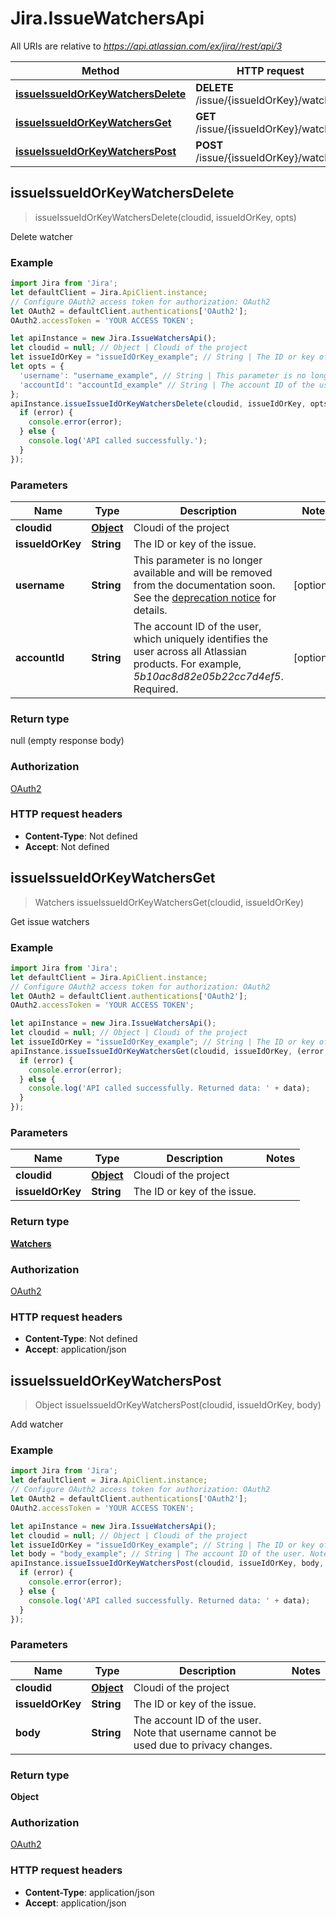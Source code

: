 # Jira.IssueWatchersApi

All URIs are relative to *https://api.atlassian.com/ex/jira//rest/api/3*

Method | HTTP request | Description
------------- | ------------- | -------------
[**issueIssueIdOrKeyWatchersDelete**](IssueWatchersApi.md#issueIssueIdOrKeyWatchersDelete) | **DELETE** /issue/{issueIdOrKey}/watchers | Delete watcher
[**issueIssueIdOrKeyWatchersGet**](IssueWatchersApi.md#issueIssueIdOrKeyWatchersGet) | **GET** /issue/{issueIdOrKey}/watchers | Get issue watchers
[**issueIssueIdOrKeyWatchersPost**](IssueWatchersApi.md#issueIssueIdOrKeyWatchersPost) | **POST** /issue/{issueIdOrKey}/watchers | Add watcher



## issueIssueIdOrKeyWatchersDelete

> issueIssueIdOrKeyWatchersDelete(cloudid, issueIdOrKey, opts)

Delete watcher

### Example

```javascript
import Jira from 'Jira';
let defaultClient = Jira.ApiClient.instance;
// Configure OAuth2 access token for authorization: OAuth2
let OAuth2 = defaultClient.authentications['OAuth2'];
OAuth2.accessToken = 'YOUR ACCESS TOKEN';

let apiInstance = new Jira.IssueWatchersApi();
let cloudid = null; // Object | Cloudi of the project
let issueIdOrKey = "issueIdOrKey_example"; // String | The ID or key of the issue.
let opts = {
  'username': "username_example", // String | This parameter is no longer available and will be removed from the documentation soon. See the [deprecation notice](https://developer.atlassian.com/cloud/jira/platform/deprecation-notice-user-privacy-api-migration-guide/) for details.
  'accountId': "accountId_example" // String | The account ID of the user, which uniquely identifies the user across all Atlassian products. For example, *5b10ac8d82e05b22cc7d4ef5*. Required.
};
apiInstance.issueIssueIdOrKeyWatchersDelete(cloudid, issueIdOrKey, opts, (error, data, response) => {
  if (error) {
    console.error(error);
  } else {
    console.log('API called successfully.');
  }
});
```

### Parameters


Name | Type | Description  | Notes
------------- | ------------- | ------------- | -------------
 **cloudid** | [**Object**](.md)| Cloudi of the project | 
 **issueIdOrKey** | **String**| The ID or key of the issue. | 
 **username** | **String**| This parameter is no longer available and will be removed from the documentation soon. See the [deprecation notice](https://developer.atlassian.com/cloud/jira/platform/deprecation-notice-user-privacy-api-migration-guide/) for details. | [optional] 
 **accountId** | **String**| The account ID of the user, which uniquely identifies the user across all Atlassian products. For example, *5b10ac8d82e05b22cc7d4ef5*. Required. | [optional] 

### Return type

null (empty response body)

### Authorization

[OAuth2](../README.md#OAuth2)

### HTTP request headers

- **Content-Type**: Not defined
- **Accept**: Not defined


## issueIssueIdOrKeyWatchersGet

> Watchers issueIssueIdOrKeyWatchersGet(cloudid, issueIdOrKey)

Get issue watchers

### Example

```javascript
import Jira from 'Jira';
let defaultClient = Jira.ApiClient.instance;
// Configure OAuth2 access token for authorization: OAuth2
let OAuth2 = defaultClient.authentications['OAuth2'];
OAuth2.accessToken = 'YOUR ACCESS TOKEN';

let apiInstance = new Jira.IssueWatchersApi();
let cloudid = null; // Object | Cloudi of the project
let issueIdOrKey = "issueIdOrKey_example"; // String | The ID or key of the issue.
apiInstance.issueIssueIdOrKeyWatchersGet(cloudid, issueIdOrKey, (error, data, response) => {
  if (error) {
    console.error(error);
  } else {
    console.log('API called successfully. Returned data: ' + data);
  }
});
```

### Parameters


Name | Type | Description  | Notes
------------- | ------------- | ------------- | -------------
 **cloudid** | [**Object**](.md)| Cloudi of the project | 
 **issueIdOrKey** | **String**| The ID or key of the issue. | 

### Return type

[**Watchers**](Watchers.md)

### Authorization

[OAuth2](../README.md#OAuth2)

### HTTP request headers

- **Content-Type**: Not defined
- **Accept**: application/json


## issueIssueIdOrKeyWatchersPost

> Object issueIssueIdOrKeyWatchersPost(cloudid, issueIdOrKey, body)

Add watcher

### Example

```javascript
import Jira from 'Jira';
let defaultClient = Jira.ApiClient.instance;
// Configure OAuth2 access token for authorization: OAuth2
let OAuth2 = defaultClient.authentications['OAuth2'];
OAuth2.accessToken = 'YOUR ACCESS TOKEN';

let apiInstance = new Jira.IssueWatchersApi();
let cloudid = null; // Object | Cloudi of the project
let issueIdOrKey = "issueIdOrKey_example"; // String | The ID or key of the issue.
let body = "body_example"; // String | The account ID of the user. Note that username cannot be used due to privacy changes.
apiInstance.issueIssueIdOrKeyWatchersPost(cloudid, issueIdOrKey, body, (error, data, response) => {
  if (error) {
    console.error(error);
  } else {
    console.log('API called successfully. Returned data: ' + data);
  }
});
```

### Parameters


Name | Type | Description  | Notes
------------- | ------------- | ------------- | -------------
 **cloudid** | [**Object**](.md)| Cloudi of the project | 
 **issueIdOrKey** | **String**| The ID or key of the issue. | 
 **body** | **String**| The account ID of the user. Note that username cannot be used due to privacy changes. | 

### Return type

**Object**

### Authorization

[OAuth2](../README.md#OAuth2)

### HTTP request headers

- **Content-Type**: application/json
- **Accept**: application/json

